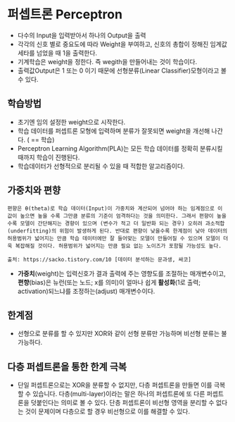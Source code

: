 # 퍼셉트론 Perceptron

- 다수의 Input을 입력받아서 하나의 Output을 출력 
- 각각의 신호 별로 중요도에 따라 Weight을 부여하고, 신호의 총합이 정해진 임계값 세타를 넘었을 때 1을 출력한다.
- 기계학습은 weight을 정한다. 즉 wegith을 만들어내는 것이 학습이다.
-  출력값Output은 1 또는 0 이기 때문에 선형분류(Linear Classifier)모형이라고 볼 수 있다.

## 학습방법

- 초기엔 임의 설정한 weight으로 시작한다.
- 학습 데이터를 퍼셉트론 모형에 입력하며 분류가 잘못되면 weight을 개선해 나간다. ( == 학습)
- Perceptron Learning Algorithm(PLA)는 모든 학습 데이터를 정확히 분류시킬 때까지 학습이 진행된다.
- 학습데이터가 선형적으로 분리될 수 있을 때 적합한 알고리즘이다.

## 가중치와 편향

```
편향은 θ(theta)로 학습 데이터(Input)이 가중치와 계산되어 넘어야 하는 임계점으로 이 값이 높으면 높을 수록 그만큼 분류의 기준이 엄격하다는 것을 의미한다. 그래서 편향이 높을 수록 모델이 간단해지는 경향이 있으며 (변수가 적고 더 일반화 되는 경우) 오히려 과소적합(underfitting)의 위험이 발생하게 된다. 반대로 편향이 낮을수록 한계점이 낮아 데이터의 허용범위가 넓어지는 만큼 학습 데이터에만 잘 들어맞는 모델이 만들어질 수 있으며 모델이 더욱 복잡해질 것이다. 허용범위가 넓어지는 만큼 필요 없는 노이즈가 포함될 가능성도 높다.

출처: https://sacko.tistory.com/10 [데이터 분석하는 문과생, 싸코]
```

- **가중치**(weight)는 입력신호가 결과 출력에 주는 영향도를 조절하는 매개변수이고, **편향**(bias)은 뉴런(또는 노드; x를 의미)이 얼마나 쉽게 **활성화**(1로 출력; activation)되느냐를 조정하는(adjust) 매개변수이다.

## 한계점

- 선형으로 분류를 할 수 있지만 XOR와 같이 선형 분류만 가능하며 비선형 분류는 불가능하다.

## 다층 퍼셉트론을 통한 한계 극복

- 단일 퍼셉트론으로는 XOR을 분류할 수 없지만, 다층 퍼셉트론을 만들면 이를 극복할 수 있습니다. 다층(multi-layer)이라는 말은 하나의 퍼셉트론에 또 다른 퍼셉트론을 덧붙인다는 의미로 볼 수 있다. 단층 퍼셉트론이 비선형 영역을 분리할 수 없다는 것이 문제이며 다층으로 할 경우 비선형으로 이를 해결할 수 있다.

  